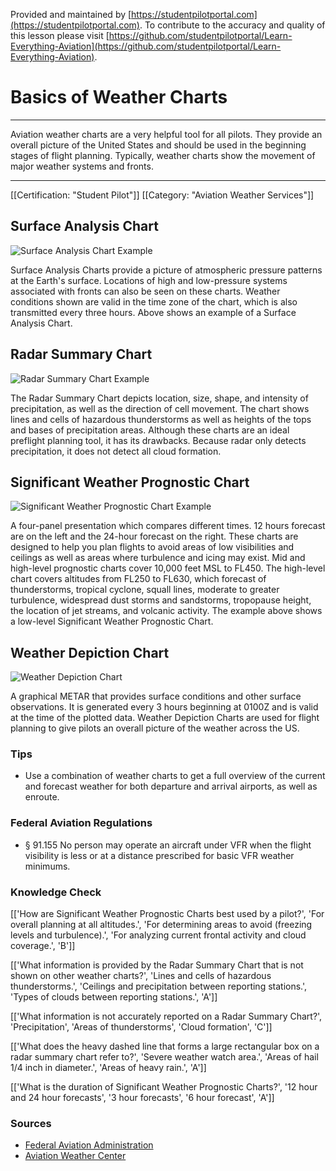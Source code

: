 <!--

*************************************************
Copyright © 2019 by Student Pilot Portal, LLC

None of the material in this Work supersedes any documents,
procedures, or regulations issued by the Federal Aviation
Administration.

The Licensors does NOT claim copyright on any material published herein
that was taken from United States government sources.

Licensed under the Apache License, Version 2.0 (the "License");
you may not use this file except in compliance with the License.
You may obtain a copy of the License at

http://www.apache.org/licenses/LICENSE-2.0

Unless required by applicable law or agreed to in writing, software
distributed under the License is distributed on an "AS IS" BASIS,
WITHOUT WARRANTIES OR CONDITIONS OF ANY KIND, either express or implied.
See the License for the specific language governing permissions and
limitations under the License.

-->
Provided and maintained by [https://studentpilotportal.com](https://studentpilotportal.com). To contribute to the accuracy and quality of this lesson please visit [https://github.com/studentpilotportal/Learn-Everything-Aviation](https://github.com/studentpilotportal/Learn-Everything-Aviation).

<!-- DO NOT CHANGE OR ALTER TEXT ABOVE -->



# Basics of Weather Charts

---

Aviation weather charts are a very helpful tool for all pilots. They provide an overall picture of the United States and should be used in the beginning stages of flight planning. Typically, weather charts show the movement of major weather systems and fronts.

---

[[Certification: "Student Pilot"]]
[[Category: "Aviation Weather Services"]]



## Surface Analysis Chart

![Surface Analysis Chart Example](https://studentpilotportal.com/photos/learn/surface-analysis-chart.png)

Surface Analysis Charts provide a picture of atmospheric pressure patterns at the Earth's surface. Locations of high and low-pressure systems associated with fronts can also be seen on these charts. Weather conditions shown are valid in the time zone of the chart, which is also transmitted every three hours. Above shows an example of a Surface Analysis Chart.



## Radar Summary Chart

![Radar Summary Chart Example](https://studentpilotportal.com/photos/learn/radar_summary.png)

The Radar Summary Chart depicts location, size, shape, and intensity of precipitation, as well as the direction of cell movement. The chart shows lines and cells of hazardous thunderstorms as well as heights of the tops and bases of precipitation areas. Although these charts are an ideal preflight planning tool, it has its drawbacks. Because radar only detects precipitation, it does not detect all cloud formation.



## Significant Weather Prognostic Chart

![Significant Weather Prognostic Chart Example](https://studentpilotportal.com/photos/learn/progchart.png)

A four-panel presentation which compares different times. 12 hours forecast are on the left and the 24-hour forecast on the right. These charts are designed to help you plan flights to avoid areas of low visibilities and ceilings as well as areas where turbulence and icing may exist. Mid and high-level prognostic charts cover 10,000 feet MSL to FL450. The high-level chart covers altitudes from FL250 to FL630, which forecast of thunderstorms, tropical cyclone, squall lines, moderate to greater turbulence, widespread dust storms and sandstorms, tropopause height, the location of jet streams, and volcanic activity. The example above shows a low-level Significant Weather Prognostic Chart.



## Weather Depiction Chart

![Weather Depiction Chart](https://studentpilotportal.com/photos/learn/weather_depiction.png)

A graphical METAR that provides surface conditions and other surface observations. It is generated every 3 hours beginning at 0100Z and is valid at the time of the plotted data. Weather Depiction Charts are used for flight planning to give pilots an overall picture of the weather across the US.



### Tips

- Use a combination of weather charts to get a full overview of the current and forecast weather for both departure and arrival airports, as well as enroute.



### Federal Aviation Regulations

- <span class="badge-warning font-w700 px-1">&#167; 91.155</span> No person may operate an aircraft under VFR when the flight visibility is less or at a distance prescribed for basic VFR weather minimums.



### Knowledge Check

[['How are Significant Weather Prognostic Charts best used by a pilot?', 'For overall planning at all altitudes.', 'For determining areas to avoid (freezing levels and turbulence).', 'For analyzing current frontal activity and cloud coverage.', 'B']]

[['What information is provided by the Radar Summary Chart that is not shown on other weather charts?', 'Lines and cells of hazardous thunderstorms.', 'Ceilings and precipitation between reporting stations.', 'Types of clouds between reporting stations.', 'A']]

[['What information is not accurately reported on a Radar Summary Chart?', 'Precipitation', 'Areas of thunderstorms', 'Cloud formation', 'C']]

[['What does the heavy dashed line that forms a large rectangular box on a radar summary chart refer to?', 'Severe weather watch area.', 'Areas of hail 1/4 inch in diameter.', 'Areas of heavy rain.', 'A']]

[['What is the duration of Significant Weather Prognostic Charts?', '12 hour and 24 hour forecasts', '3 hour forecasts', '6 hour forecast', 'A']]



### Sources

- [Federal Aviation Administration](https://www.faa.gov)
- [Aviation Weather Center](https://aviationweather.gov)
